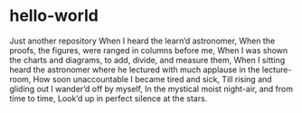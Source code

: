 # hello-world
Just another repository
When I heard the learn’d astronomer, 
When the proofs, the figures, were ranged in columns before me, 
When I was shown the charts and diagrams, to add, divide, 
   and measure them,
When I sitting heard the astronomer where he lectured with
   much applause in the lecture-room,
How soon unaccountable I became tired and sick,
Till rising and gliding out I wander’d off by myself,
In the mystical moist night-air, and from time to time, 
Look’d up in perfect silence at the stars.
